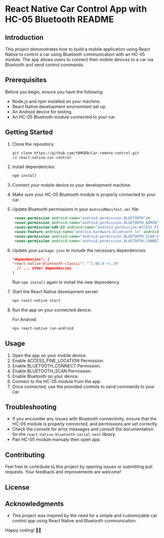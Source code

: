 # React Native Car Control App with HC-05 Bluetooth README

## Introduction

This project demonstrates how to build a mobile application using React Native to control a car using Bluetooth communication with an HC-05 module. The app allows users to connect their mobile devices to a car via Bluetooth and send control commands.

## Prerequisites

Before you begin, ensure you have the following:

- Node.js and npm installed on your machine.
- React Native development environment set up.
- An Android device for testing.
- An HC-05 Bluetooth module connected to your car.

## Getting Started

1. Clone the repository:

   ```bash
   git clone https://github.com/YAMGRD/Car-remote-control.git
   cd react-native-car-control
   ```

2. Install dependencies:

   ```bash
   npm install
   ```

3. Connect your mobile device to your development machine.

4. Make sure your HC-05 Bluetooth module is properly connected to your car.

5. Update Bluetooth permissions in your `AndroidManifest.xml` file:

   ```xml
    <uses-permission android:name="android.permission.BLUETOOTH"/>
    <uses-permission android:name="android.permission.BLUETOOTH_ADMIN"/>
    <uses-permission-sdk-23 android:name="android.permission.ACCESS_FINE_LOCATION"/>
    <uses-feature android:name="android.hardware.bluetooth_le" android:required="true"/>
    <uses-permission android:name="android.permission.BLUETOOTH_SCAN"/>
    <uses-permission android:name="android.permission.BLUETOOTH_CONNECT"/>
   ```

6. Update your `package.json` to include the necessary dependencies:

   ```json
   "dependencies": {
   "react-native-bluetooth-classic": "^1.60.0-rc.29"
     // ... other dependencies
   }
   ```

   Run `npm install` again to install the new dependency.

7. Start the React Native development server:

   ```bash
   npx react-native start
   ```

8. Run the app on your connected device:

   For Android:

   ```bash
   npx react-native run-android
   ```


## Usage

1. Open the app on your mobile device.
2. Enable ACCESS_FINE_LOCATION Permission.
3. Enable BLUETOOTH_CONNECT Permission.
4. Enable BLUETOOTH_SCAN Permission.
5. Enable Bluetooth on your device.
6. Connect to the HC-05 module from the app.
7. Once connected, use the provided controls to send commands to your car.

## Troubleshooting

- If you encounter any issues with Bluetooth connectivity, ensure that the HC-05 module is properly connected, and permissions are set correctly.
- Check the console for error messages and consult the documentation for the `react-native-bluetooth-serial-next` library.
- Pair HC-05 module manualy then open app.

## Contributing

Feel free to contribute to this project by opening issues or submitting pull requests. Your feedback and improvements are welcome!

## License


## Acknowledgments

- This project was inspired by the need for a simple and customizable car control app using React Native and Bluetooth communication.

Happy coding! 🚗💨
